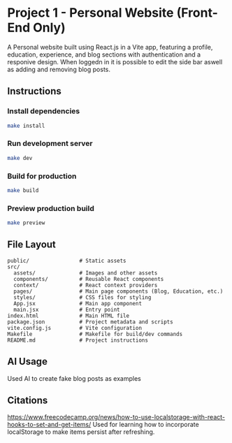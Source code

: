 # Project 1 - Personal Website (Front-End Only) 

A Personal website built using React.js in a Vite app, featuring a profile, education, experience, and blog sections with authentication and a responive design. When loggedn in it is possible to edit the side bar aswell as adding and removing blog posts.

## Instructions

### Install dependencies
```bash
make install
```

### Run development server
```bash
make dev
```

### Build for production
```bash
make build
```

### Preview production build
```bash
make preview
```

## File Layout

```
public/                # Static assets
src/
  assets/              # Images and other assets
  components/          # Reusable React components
  context/             # React context providers
  pages/               # Main page components (Blog, Education, etc.)
  styles/              # CSS files for styling
  App.jsx              # Main app component
  main.jsx             # Entry point
index.html             # Main HTML file
package.json           # Project metadata and scripts
vite.config.js         # Vite configuration
Makefile               # Makefile for build/dev commands
README.md              # Project instructions
```

## AI Usage
Used AI to create fake blog posts as examples

## Citations
https://www.freecodecamp.org/news/how-to-use-localstorage-with-react-hooks-to-set-and-get-items/ Used for learning how to incorporate localStorage to make items persist after refreshing.

